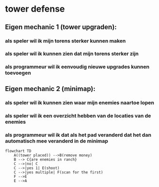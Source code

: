 # tower defense
## Eigen mechanic 1 (tower upgraden):
### als speler wil ik mijn torens sterker kunnen maken
### als speler wil ik kunnen zien dat mijn torens sterker zijn
### als programmeur wil ik eenvoudig nieuwe upgrades kunnen toevoegen

## Eigen mechanic 2 (minimap):
### als speler wil ik kunnen zien waar mijn enemies naartoe lopen 
### als speler wil ik een overzicht hebben van de locaties van de enemies 
### als programmeur wil ik dat als het pad veranderd dat het dan automatisch mee veranderd in de minimap
```mermaid
flowchart TD
    A((tower placed)) -->B(remove money)
    B --> C{are enemies in ranch}
    C -->|no| C
    C -->|yes 1| E(shoot)
    C -->|yes multiple| F(scan for the first)
    F -->E
    E -->A
